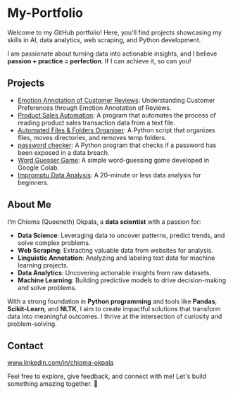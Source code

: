 # My-Portfolio
Welcome to my GitHub portfolio! Here, you'll find projects showcasing my skills in AI, data analytics, web scraping, and Python development.

I am passionate about turning data into actionable insights, and I believe **passion + practice = perfection**. If I can achieve it, so can you!


## Projects

- [Emotion Annotation of Customer Reviews](./Emotion%20Annotation%20of%20Customer%20Reviews/README.md): Understanding Customer Preferences through Emotion Annotation of Reviews.
- [Product Sales Automation](./Product%20Sales%20Automation/README.md): A program that automates the process of reading product sales transaction data from a text file.
- [Automated Files & Folders Organiser](./Automated%20Files%20&%20Folders%20Organiser/README.md): A Python script that organizes files, moves directories, and removes temp folders.
- [password checker](./password%20checker/README.md): A Python program that checks if a password has been exposed in a data breach.
- [Word Guesser Game](./word_guesser_game/README.md): A simple word-guessing game developed in Google Colab.
- [Impromptu Data Analysis](./impromptu_analysis/README.md): A 20-minute or less data analysis for beginners.


## About Me

I’m Chioma (Queeneth) Okpala, a **data scientist** with a passion for:
- **Data Science**: Leveraging data to uncover patterns, predict trends, and solve complex problems.
- **Web Scraping**: Extracting valuable data from websites for analysis.
- **Linguistic Annotation**: Analyzing and labeling text data for machine learning projects.
- **Data Analytics**: Uncovering actionable insights from raw datasets.
- **Machine Learning**: Building predictive models to drive decision-making and solve problems.

With a strong foundation in **Python programming** and tools like **Pandas**, **Scikit-Learn**, and **NLTK**, I aim to create impactful solutions that transform data into meaningful outcomes.
I thrive at the intersection of curiosity and problem-solving.


## Contact

www.linkedin.com/in/chioma-okpala 

Feel free to explore, give feedback, and connect with me! Let's build something amazing together. 🚀
